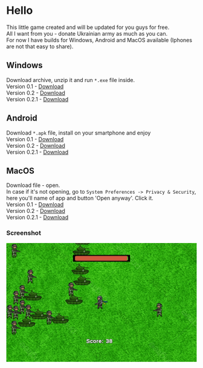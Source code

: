 # Hello
<p>This little game created and will be updated for you guys for free.<br>
 All I want from you - donate Ukrainian army as much as you can.<br>
 For now I have builds for Windows, Android and MacOS available (Iphones are not that easy to share).</p>

 ## Windows
 Download archive, unzip it and run `*.exe` file inside. <br> 
 Version 0.1 - [Download](https://github.com/egorlw26/Help-Ukraine-Game-Builds/releases/download/v0.1/HelpUkraine-0.1.zip)<br>
 Version 0.2 - [Download](https://github.com/egorlw26/Help-Ukraine-Game-Builds/releases/download/v0.2/HelpUkraine-0.2.zip)<br>
  Version 0.2.1 - [Download](https://github.com/egorlw26/Help-Ukraine-Game-Builds/releases/download/v0.2.1/HelpUkraine-0.2.1.zip)<br>

 ## Android
 Download `*.apk` file, install on your smartphone and enjoy<br>
 Version 0.1 - [Download](https://github.com/egorlw26/Help-Ukraine-Game-Builds/releases/download/v0.1/HelpUkraine-0.1.apk)<br>
 Version 0.2 - [Download](https://github.com/egorlw26/Help-Ukraine-Game-Builds/releases/download/v0.2/HelpUkraine-0.2.apk)<br>
  Version 0.2.1 - [Download](https://github.com/egorlw26/Help-Ukraine-Game-Builds/releases/download/v0.2.1/HelpUkraine-0.2.1.apk)<br>

 ## MacOS
 Download file - open.<br>
 In case if it's not opening, go to `System Preferences -> Privacy & Security`, here you'll name of app and button 'Open anyway'. Click it.<br>
 Version 0.1 - [Download](https://github.com/egorlw26/Help-Ukraine-Game-Builds/releases/download/v0.1/HelpUkraine-0.1.MacOS.zip)<br>
 Version 0.2 - [Download](https://github.com/egorlw26/Help-Ukraine-Game-Builds/releases/download/v0.2/HelpUkraine-0.2.MacOs.zip)<br>
 Version 0.2.1 - [Download](https://github.com/egorlw26/Help-Ukraine-Game-Builds/releases/download/v0.2.1/HelpUkraine-0.2.1.Mac.zip)<br>

### Screenshot
 ![](/Screenshots/photo_2022-04-11_00-27-46.jpg)
